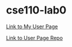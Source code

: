 # cse110-lab0
[Link to My User Page](https://joyceweng.github.io/)

[Link to User Page Repo](https://github.com/joyceweng/joyceweng.github.io)
